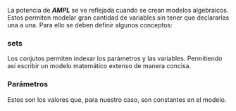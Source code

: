 La potencia de _**AMPL**_ se ve reflejada cuando se crean modelos algebraicos. Estos permiten modelar gran cantidad de variables 
sin tener que declararlas una a una. Para ello se deben definir algunos conceptos:

### sets
Los conjutos permiten indexar los parámetros y las variables. Permitiendo así escribir un modelo matemático extenso de manera concisa. 

### Parámetros
Estos son los valores que, para nuestro caso, son constantes en el modelo. 


